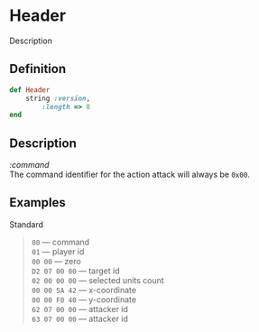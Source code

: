 # Header

Description

## Definition

```ruby
def Header
	string :version,
		:length => 8
end
```

## Description

*:command*  
The command identifier for the action attack will always be `0x00`.

## Examples

Standard

>`00` &mdash; command  
>`01` &mdash; player id  
>`00 00` &mdash; zero  
>`D2 07 00 00` &mdash; target id  
>`02 00 00 00` &mdash; selected units count  
>`00 00 5A 42` &mdash; x-coordinate  
>`00 00 F0 40` &mdash; y-coordinate    
>`62 07 00 00` &mdash; attacker id  
>`63 07 00 00` &mdash; attacker id   

